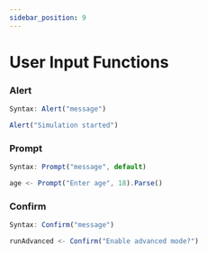 ```yaml
---
sidebar_position: 9
---
```

# User Input Functions
### Alert
```jsx title="Zeigt ein Meldungsfeld an:"
Syntax: Alert("message")

Alert("Simulation started")
```
### Prompt
```jsx title="Ruft Benutzereingaben ab:"
Syntax: Prompt("message", default)

age <- Prompt("Enter age", 18).Parse()
```
### Confirm
```jsx title="Erhält eine Ja/Nein-Bestätigung:"
Syntax: Confirm("message")

runAdvanced <- Confirm("Enable advanced mode?")
```